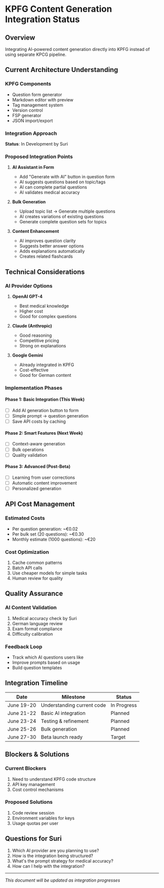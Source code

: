 # KPFG Content Generation Integration Status

## Overview
Integrating AI-powered content generation directly into KPFG instead of using separate KPCG pipeline.

## Current Architecture Understanding

### KPFG Components
- Question form generator
- Markdown editor with preview
- Tag management system
- Version control
- FSP generator
- JSON import/export

### Integration Approach
**Status**: In Development by Suri

### Proposed Integration Points

1. **AI Assistant in Form**
   - Add "Generate with AI" button in question form
   - AI suggests questions based on topic/tags
   - AI can complete partial questions
   - AI validates medical accuracy

2. **Bulk Generation**
   - Upload topic list → Generate multiple questions
   - AI creates variations of existing questions
   - Generate complete question sets for topics

3. **Content Enhancement**
   - AI improves question clarity
   - Suggests better answer options
   - Adds explanations automatically
   - Creates related flashcards

## Technical Considerations

### AI Provider Options
1. **OpenAI GPT-4**
   - Best medical knowledge
   - Higher cost
   - Good for complex questions

2. **Claude (Anthropic)**
   - Good reasoning
   - Competitive pricing
   - Strong on explanations

3. **Google Gemini**
   - Already integrated in KPFG
   - Cost-effective
   - Good for German content

### Implementation Phases

#### Phase 1: Basic Integration (This Week)
- [ ] Add AI generation button to form
- [ ] Simple prompt → question generation
- [ ] Save API costs by caching

#### Phase 2: Smart Features (Next Week)
- [ ] Context-aware generation
- [ ] Bulk operations
- [ ] Quality validation

#### Phase 3: Advanced (Post-Beta)
- [ ] Learning from user corrections
- [ ] Automatic content improvement
- [ ] Personalized generation

## API Cost Management

### Estimated Costs
- Per question generation: ~€0.02
- Per bulk set (20 questions): ~€0.30
- Monthly estimate (1000 questions): ~€20

### Cost Optimization
1. Cache common patterns
2. Batch API calls
3. Use cheaper models for simple tasks
4. Human review for quality

## Quality Assurance

### AI Content Validation
1. Medical accuracy check by Suri
2. German language review
3. Exam format compliance
4. Difficulty calibration

### Feedback Loop
- Track which AI questions users like
- Improve prompts based on usage
- Build question templates

## Integration Timeline

| Date | Milestone | Status |
|------|-----------|--------|
| June 19-20 | Understanding current code | In Progress |
| June 21-22 | Basic AI integration | Planned |
| June 23-24 | Testing & refinement | Planned |
| June 25-26 | Bulk generation | Planned |
| June 27-30 | Beta launch ready | Target |

## Blockers & Solutions

### Current Blockers
1. Need to understand KPFG code structure
2. API key management
3. Cost control mechanisms

### Proposed Solutions
1. Code review session
2. Environment variables for keys
3. Usage quotas per user

## Questions for Suri

1. Which AI provider are you planning to use?
2. How is the integration being structured?
3. What's the prompt strategy for medical accuracy?
4. How can I help with the integration?

---
*This document will be updated as integration progresses*